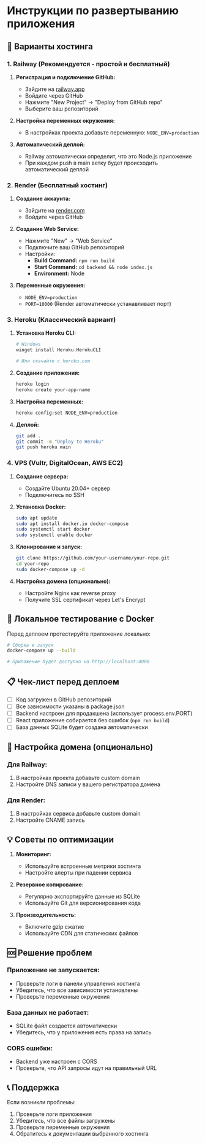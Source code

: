 # Инструкции по развертыванию приложения

## 🚀 Варианты хостинга

### 1. Railway (Рекомендуется - простой и бесплатный)

1. **Регистрация и подключение GitHub:**
   - Зайдите на [railway.app](https://railway.app)
   - Войдите через GitHub
   - Нажмите "New Project" → "Deploy from GitHub repo"
   - Выберите ваш репозиторий

2. **Настройка переменных окружения:**
   - В настройках проекта добавьте переменную: `NODE_ENV=production`

3. **Автоматический деплой:**
   - Railway автоматически определит, что это Node.js приложение
   - При каждом push в main ветку будет происходить автоматический деплой

### 2. Render (Бесплатный хостинг)

1. **Создание аккаунта:**
   - Зайдите на [render.com](https://render.com)
   - Войдите через GitHub

2. **Создание Web Service:**
   - Нажмите "New" → "Web Service"
   - Подключите ваш GitHub репозиторий
   - Настройки:
     - **Build Command:** `npm run build`
     - **Start Command:** `cd backend && node index.js`
     - **Environment:** Node

3. **Переменные окружения:**
   - `NODE_ENV=production`
   - `PORT=10000` (Render автоматически устанавливает порт)

### 3. Heroku (Классический вариант)

1. **Установка Heroku CLI:**
   ```bash
   # Windows
   winget install Heroku.HerokuCLI
   
   # Или скачайте с heroku.com
   ```

2. **Создание приложения:**
   ```bash
   heroku login
   heroku create your-app-name
   ```

3. **Настройка переменных:**
   ```bash
   heroku config:set NODE_ENV=production
   ```

4. **Деплой:**
   ```bash
   git add .
   git commit -m "Deploy to Heroku"
   git push heroku main
   ```

### 4. VPS (Vultr, DigitalOcean, AWS EC2)

1. **Создание сервера:**
   - Создайте Ubuntu 20.04+ сервер
   - Подключитесь по SSH

2. **Установка Docker:**
   ```bash
   sudo apt update
   sudo apt install docker.io docker-compose
   sudo systemctl start docker
   sudo systemctl enable docker
   ```

3. **Клонирование и запуск:**
   ```bash
   git clone https://github.com/your-username/your-repo.git
   cd your-repo
   sudo docker-compose up -d
   ```

4. **Настройка домена (опционально):**
   - Настройте Nginx как reverse proxy
   - Получите SSL сертификат через Let's Encrypt

## 🐳 Локальное тестирование с Docker

Перед деплоем протестируйте приложение локально:

```bash
# Сборка и запуск
docker-compose up --build

# Приложение будет доступно на http://localhost:4000
```

## 📋 Чек-лист перед деплоем

- [ ] Код загружен в GitHub репозиторий
- [ ] Все зависимости указаны в package.json
- [ ] Backend настроен для продакшена (использует process.env.PORT)
- [ ] React приложение собирается без ошибок (`npm run build`)
- [ ] База данных SQLite будет создана автоматически

## 🔧 Настройка домена (опционально)

### Для Railway:
1. В настройках проекта добавьте custom domain
2. Настройте DNS записи у вашего регистратора домена

### Для Render:
1. В настройках сервиса добавьте custom domain
2. Настройте CNAME запись

## 💡 Советы по оптимизации

1. **Мониторинг:**
   - Используйте встроенные метрики хостинга
   - Настройте алерты при падении сервиса

2. **Резервное копирование:**
   - Регулярно экспортируйте данные из SQLite
   - Используйте Git для версионирования кода

3. **Производительность:**
   - Включите gzip сжатие
   - Используйте CDN для статических файлов

## 🆘 Решение проблем

### Приложение не запускается:
- Проверьте логи в панели управления хостинга
- Убедитесь, что все зависимости установлены
- Проверьте переменные окружения

### База данных не работает:
- SQLite файл создается автоматически
- Убедитесь, что у приложения есть права на запись

### CORS ошибки:
- Backend уже настроен с CORS
- Проверьте, что API запросы идут на правильный URL

## 📞 Поддержка

Если возникли проблемы:
1. Проверьте логи приложения
2. Убедитесь, что все файлы загружены
3. Проверьте переменные окружения
4. Обратитесь к документации выбранного хостинга
